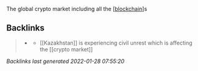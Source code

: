
The global crypto market including all the [[blockchain]]s

[//begin]: # "Autogenerated link references for markdown compatibility"
[blockchain]: blockchain.md "blockchain"
[//end]: # "Autogenerated link references"

## Backlinks

> - [](2022-01-09.md)
>   - [[Kazakhstan]] is experiencing civil unrest which is affecting the [[crypto market]]

_Backlinks last generated 2022-01-28 07:55:20_

